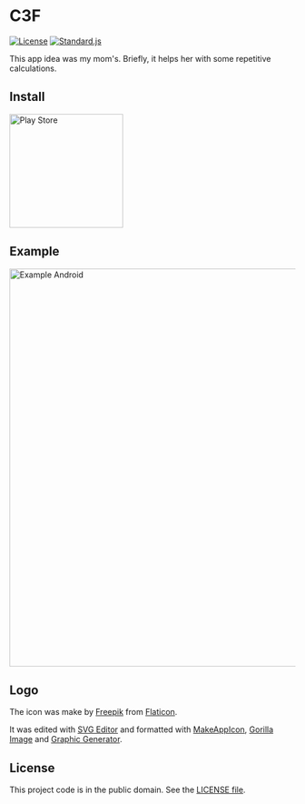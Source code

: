 # C3F

[![License][badge-1-img]][badge-1-link]
[![Standard.js][badge-2-img]][badge-2-link]

This app idea was my mom's. Briefly, it helps her with some repetitive
calculations.

## Install

<a href="https://play.google.com/store/apps/details?id=com.c3f">
    <img width="200" alt="Play Store" title="Play Store"
        src="https://raw.githubusercontent.com/steverichey/google-play-badge-svg/master/img/en_get.svg"
    >
</a>

## Example

<div>
    <img
        height="700" alt="Example Android" title="Example Android"
        src="./static/examples/android.gif"
    >
</div>

## Logo

The icon was make by [Freepik][1] from [Flaticon][2].

It was edited with [SVG Editor][3] and formatted with [MakeAppIcon][4],
[Gorilla Image][5] and [Graphic Generator][6].

## License

This project code is in the public domain. See the [LICENSE file][7].

[1]: https://www.flaticon.com/authors/freepik
[2]: https://www.flaticon.com/free-icon/automobile_1785810
[3]: https://svg-edit.github.io/svgedit/
[4]: https://makeappicon.com
[5]: https://apetools.webprofusion.com/#/tools/imagegorilla
[6]: https://www.norio.be/graphic-generator
[7]: ./LICENSE

[badge-1-img]: https://img.shields.io/github/license/Nhanderu/c3f?style=flat-square
[badge-1-link]: https://github.com/Nhanderu/c3f/blob/master/LICENSE
[badge-2-img]: https://img.shields.io/badge/code_style-standard-brightgreen?style=flat-square
[badge-2-link]: https://standardjs.com
